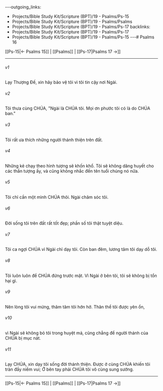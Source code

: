 ---outgoing_links:
  - Projects/Bible Study Kit/Scripture (BPT)/19 - Psalms/Ps-15
  - Projects/Bible Study Kit/Scripture (BPT)/19 - Psalms/Psalms
  - Projects/Bible Study Kit/Scripture (BPT)/19 - Psalms/Ps-17
backlinks:
  - Projects/Bible Study Kit/Scripture (BPT)/19 - Psalms/Ps-17
  - Projects/Bible Study Kit/Scripture (BPT)/19 - Psalms/Ps-15
---# Psalms 16

[[Ps-15|← Psalms 15]] | [[Psalms]] | [[Ps-17|Psalms 17 →]]
***



###### v1 
Lạy Thượng Đế, xin hãy bảo vệ tôi vì tôi tin cậy nơi Ngài. 

###### v2 
Tôi thưa cùng CHÚA, "Ngài là CHÚA tôi. Mọi ơn phước tôi có là do CHÚA ban." 

###### v3 
Tôi rất ưa thích những người thánh thiện trên đất. 

###### v4 
Những kẻ chạy theo hình tượng sẽ khốn khổ. Tôi sẽ không dâng huyết cho các thần tượng ấy, và cũng không nhắc đến tên tuổi chúng nó nữa. 

###### v5 
Tôi chỉ cần một mình CHÚA thôi. Ngài chăm sóc tôi. 

###### v6 
Đời sống tôi trên đất rất tốt đẹp; phần số tôi thật tuyệt diệu. 

###### v7 
Tôi ca ngợi CHÚA vì Ngài chỉ dạy tôi. Còn ban đêm, lương tâm tôi dạy dỗ tôi. 

###### v8 
Tôi luôn luôn để CHÚA đứng trước mặt. Vì Ngài ở bên tôi, tôi sẽ không bị tổn hại gì. 

###### v9 
Nên lòng tôi vui mừng, thâm tâm tôi hớn hở. Thân thể tôi được yên ổn, 

###### v10 
vì Ngài sẽ không bỏ tôi trong huyệt mả, cũng chẳng để người thánh của CHÚA bị mục nát. 

###### v11 
Lạy CHÚA, xin dạy tôi sống đời thánh thiện. Được ở cùng CHÚA khiến tôi tràn đầy niềm vui; Ở bên tay phải CHÚA tôi vô cùng sung sướng.

***
[[Ps-15|← Psalms 15]] | [[Psalms]] | [[Ps-17|Psalms 17 →]]
